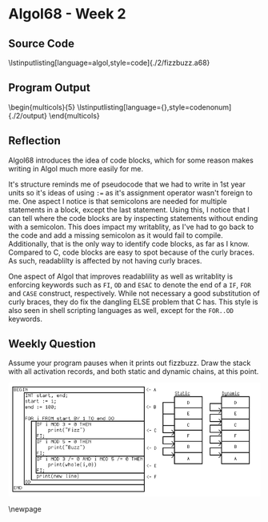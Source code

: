 # Algol68 - Week 2
## Source Code
\lstinputlisting[language=algol,style=code]{./2/fizzbuzz.a68}


## Program Output
\begin{multicols}{5}
\lstinputlisting[language={},style=codenonum]{./2/output}
\end{multicols}


## Reflection

Algol68 introduces the idea of code blocks, which for some reason makes writing
in Algol much more easily for me.

It's structure reminds me of pseudocode that we had to write in 1st year units
so it's ideas of using `:=` as it's assignment operator wasn't foreign to me.
One aspect I notice is that semicolons are needed for multiple statements in a
block, except the last statement. Using this, I notice that I can tell where
the code blocks are by inspecting statements without ending with a semicolon.
This does impact my writablity, as I've had to go back to the code and add a
missing semicolon as it would fail to compile. Additionally, that is the only
way to identify code blocks, as far as I know. Compared to C, code blocks are
easy to spot because of the curly braces. As such, readablilty is affected by
not having curly braces.

One aspect of Algol that improves readablility as well as writablity is
enforcing keywords such as `FI`, `OD` and `ESAC` to denote the end of a `IF`,
`FOR` and `CASE` construct, respectively. While not necessary a good
substitution of curly braces, they do fix the dangling ELSE problem that C has.
This style is also seen in shell scripting languages as well, except for the
`FOR..OD` keywords.


## Weekly Question
Assume your program pauses when it prints out fizzbuzz. Draw the stack with all
activation records, and both static and dynamic chains, at this point.

![](./2/Activation_Record.png "Activation Record")

\newpage
